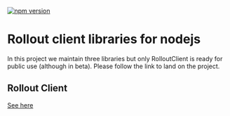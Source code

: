 [![npm version](https://badge.fury.io/js/%40saurabharch%2Frollout-client.svg)](https://badge.fury.io/js/%40saurabharch%2Frollout-client)
# Rollout client libraries for nodejs

In this project we maintain three libraries but only RolloutClient is ready for public use (although in beta). Please follow the link to land on the project.

## Rollout Client
[See here](https://github.com/saurabharch/rollout-nodejs-libs/blob/master/rollout-client/README.md)